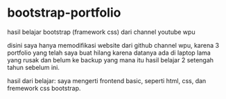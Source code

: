 # bootstrap-portfolio
hasil belajar bootstrap (framework css) dari channel youtube wpu

disini saya hanya memodifikasi website dari github channel wpu, karena 3 portfolio yang telah saya buat hilang karena datanya ada di laptop lama yang rusak dan belum ke backup yang mana itu hasil belajar 2 setengah tahun sebelum ini.

hasil dari belajar: saya mengerti frontend basic, seperti html, css, dan fremework css bootstrap.
